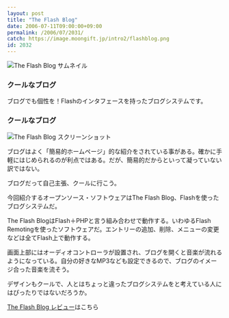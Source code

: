 ```yaml
---
layout: post
title: "The Flash Blog"
date: 2006-07-11T09:00:00+09:00
permalink: /2006/07/2031/
catch: https://image.moongift.jp/intro2/flashblog.png
id: 2032
---
```

 ![The Flash Blog サムネイル](https://image.moongift.jp/intro2/flashblog.t.png "The Flash Blog サムネイル")
  

### クールなブログ
  
ブログでも個性を！Flashのインタフェースを持ったブログシステムです。  
<!--more-->  

### クールなブログ
  

![The Flash Blog スクリーンショット](https://image.moongift.jp/intro2/flashblog.png "The Flash Blog スクリーンショット")

  

ブログはよく「簡易的ホームページ」的な紹介をされている事がある。確かに手軽にはじめられるのが利点ではある。だが、簡易的だからといって凝っていない訳ではない。

  

ブログだって自己主張、クールに行こう。

  

今回紹介するオープンソース・ソフトウェアはThe Flash Blog、Flashを使ったブログシステムだ。

  

The Flash BlogはFlash＋PHPと言う組み合わせで動作する。いわゆるFlash Remotingを使ったソフトウェアだ。エントリーの追加、削除、メニューの変更などは全てFlash上で動作する。

  

画面上部にはオーディオコントローラが設置され、ブログを開くと音楽が流れるようになっている。自分の好きなMP3なども設定できるので、ブログのイメージ合った音楽を流そう。

  

デザインもクールで、人とはちょっと違ったブログシステムをと考えている人にはぴったりではないだろうか。

  

[The Flash Blog レビュー](http://oss.moongift.jp/review/i-2035.html)はこちら

